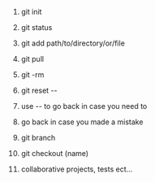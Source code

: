 1. git init
2. git status
3. git add path/to/directory/or/file

1. git pull
2. git -rm
3. git reset --
4. use -- to go back in case you need to
5. go back in case you made a mistake

1. git branch
2. git checkout (name)
3. collaborative projects, tests ect...
